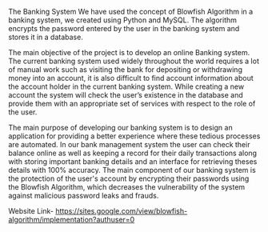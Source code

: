 The Banking System
We have used the concept of Blowfish Algorithm in a banking system, we created using Python and MySQL. The algorithm encrypts the password entered by the user in the banking system and stores it in a database. 

The main objective of the project is to develop an online Banking system. The current banking system used widely throughout the world requires a lot of manual work such as visiting the bank for depositing or withdrawing money into an account, it is also difficult to find account information about the account holder in the current banking system. While creating a new account the system will check the user’s existence in the database and provide them with an appropriate set of services with respect to the role of the user.

The main purpose of developing our banking system is to design an application for providing a better experience where these tedious processes are automated. In our bank management system the user can check their balance online as well as keeping a record for their daily transactions along with storing important banking details and an interface for retrieving theses details with 100% accuracy.
The main component of our banking system is the protection of the user's account by encrypting their passwords using the Blowfish Algorithm, which decreases the vulnerability of the system against malicious password leaks and frauds.

Website Link- https://sites.google.com/view/blowfish-algorithm/implementation?authuser=0
